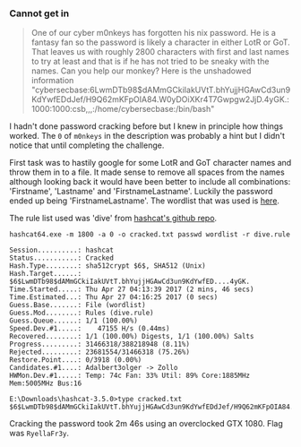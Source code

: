 ### Cannot get in
>One of our cyber m0nkeys has forgotten his nix password. He is a fantasy fan so the password is likely a character in either LotR or GoT. That leaves us with roughly 2800 characters with first and last names to try at least and that is if he has not tried to be sneaky with the names. Can you help our monkey? Here is the unshadowed information "cybersecbase:$6$LwmDTb98$dAMmGCkiIakUVtT.bhYujjHGAwCd3un9KdYwfEDdJef/H9Q62mKFpOIA84.W0yDOiXKr4T7Gwpgw2JjD.4yGK.:1000:1000:csb,,,:/home/cybersecbase:/bin/bash"

I hadn't done password cracking before but I knew in principle how things worked. The `0` of `m0nkeys` in the description was probably a hint but I didn't notice that until completing the challenge.

First task was to hastily google for some LotR and GoT character names and throw them in to a file. It made sense to remove all spaces from the names although looking back it would have been better to include all combinations: 'Firstname', 'Lastname' and 'FirstnameLastname'. Luckily the password ended up being 'FirstnameLastname'. The wordlist that was used is [here](https://github.com/karvonen/ctf/blob/master/CyberSecurityBaseCTF/files/wordlist).

The rule list used was 'dive' from [hashcat's github repo](https://github.com/hashcat/hashcat/blob/master/rules/dive.rule).

```
hashcat64.exe -m 1800 -a 0 -o cracked.txt passwd wordlist -r dive.rule

Session..........: hashcat
Status...........: Cracked
Hash.Type........: sha512crypt $6$, SHA512 (Unix)
Hash.Target......: $6$LwmDTb98$dAMmGCkiIakUVtT.bhYujjHGAwCd3un9KdYwfED....4yGK.
Time.Started.....: Thu Apr 27 04:13:39 2017 (2 mins, 46 secs)
Time.Estimated...: Thu Apr 27 04:16:25 2017 (0 secs)
Guess.Base.......: File (wordlist)
Guess.Mod........: Rules (dive.rule)
Guess.Queue......: 1/1 (100.00%)
Speed.Dev.#1.....:    47155 H/s (0.44ms)
Recovered........: 1/1 (100.00%) Digests, 1/1 (100.00%) Salts
Progress.........: 31466318/388218948 (8.11%)
Rejected.........: 23681554/31466318 (75.26%)
Restore.Point....: 0/3918 (0.00%)
Candidates.#1....: Adalbert3olger -> Zollo
HWMon.Dev.#1.....: Temp: 74c Fan: 33% Util: 89% Core:1885MHz Mem:5005MHz Bus:16

E:\Downloads\hashcat-3.5.0>type cracked.txt
$6$LwmDTb98$dAMmGCkiIakUVtT.bhYujjHGAwCd3un9KdYwfEDdJef/H9Q62mKFpOIA84.W0yDOiXKr4T7Gwpgw2JjD.4yGK.:RyellaFr3y
```
Cracking the password took 2m 46s using an overclocked GTX 1080. Flag was `RyellaFr3y`.

